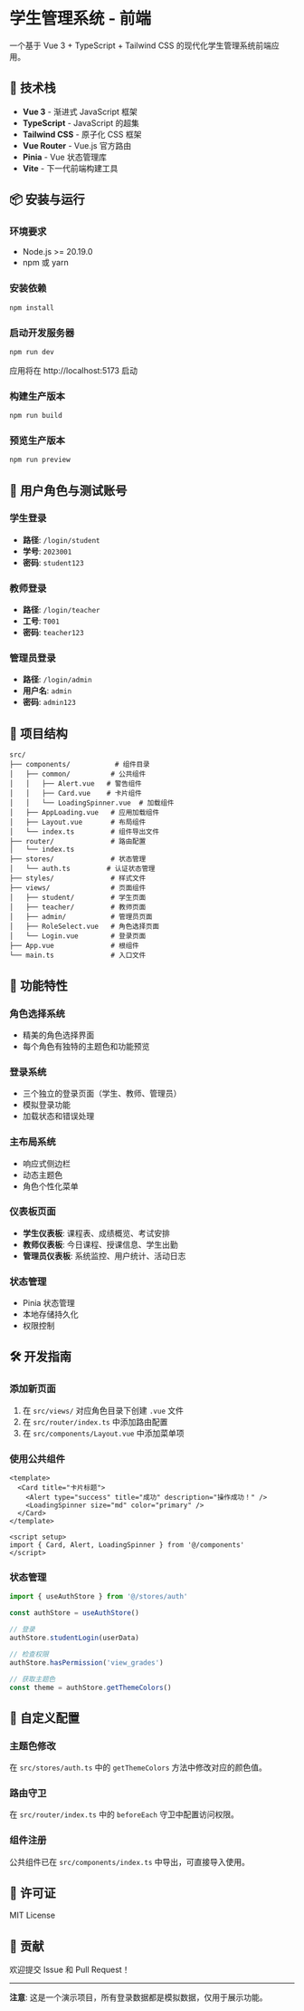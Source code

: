 # 学生管理系统 - 前端

一个基于 Vue 3 + TypeScript + Tailwind CSS 的现代化学生管理系统前端应用。

## 🚀 技术栈

- **Vue 3** - 渐进式 JavaScript 框架
- **TypeScript** - JavaScript 的超集
- **Tailwind CSS** - 原子化 CSS 框架
- **Vue Router** - Vue.js 官方路由
- **Pinia** - Vue 状态管理库
- **Vite** - 下一代前端构建工具

## 📦 安装与运行

### 环境要求

- Node.js >= 20.19.0
- npm 或 yarn

### 安装依赖

```bash
npm install
```

### 启动开发服务器

```bash
npm run dev
```

应用将在 http://localhost:5173 启动

### 构建生产版本

```bash
npm run build
```

### 预览生产版本

```bash
npm run preview
```

## 👥 用户角色与测试账号

### 学生登录
- **路径**: `/login/student`
- **学号**: `2023001`
- **密码**: `student123`

### 教师登录
- **路径**: `/login/teacher`
- **工号**: `T001`
- **密码**: `teacher123`

### 管理员登录
- **路径**: `/login/admin`
- **用户名**: `admin`
- **密码**: `admin123`

## 📁 项目结构

```
src/
├── components/           # 组件目录
│   ├── common/          # 公共组件
│   │   ├── Alert.vue   # 警告组件
│   │   ├── Card.vue    # 卡片组件
│   │   └── LoadingSpinner.vue  # 加载组件
│   ├── AppLoading.vue   # 应用加载组件
│   ├── Layout.vue       # 布局组件
│   └── index.ts         # 组件导出文件
├── router/              # 路由配置
│   └── index.ts
├── stores/              # 状态管理
│   └── auth.ts         # 认证状态管理
├── styles/              # 样式文件
├── views/               # 页面组件
│   ├── student/         # 学生页面
│   ├── teacher/         # 教师页面
│   ├── admin/           # 管理员页面
│   ├── RoleSelect.vue   # 角色选择页面
│   └── Login.vue        # 登录页面
├── App.vue              # 根组件
└── main.ts              # 入口文件
```

## 🎨 功能特性

### 角色选择系统
- 精美的角色选择界面
- 每个角色有独特的主题色和功能预览

### 登录系统
- 三个独立的登录页面（学生、教师、管理员）
- 模拟登录功能
- 加载状态和错误处理

### 主布局系统
- 响应式侧边栏
- 动态主题色
- 角色个性化菜单

### 仪表板页面
- **学生仪表板**: 课程表、成绩概览、考试安排
- **教师仪表板**: 今日课程、授课信息、学生出勤
- **管理员仪表板**: 系统监控、用户统计、活动日志

### 状态管理
- Pinia 状态管理
- 本地存储持久化
- 权限控制

## 🛠️ 开发指南

### 添加新页面

1. 在 `src/views/` 对应角色目录下创建 `.vue` 文件
2. 在 `src/router/index.ts` 中添加路由配置
3. 在 `src/components/Layout.vue` 中添加菜单项

### 使用公共组件

```vue
<template>
  <Card title="卡片标题">
    <Alert type="success" title="成功" description="操作成功！" />
    <LoadingSpinner size="md" color="primary" />
  </Card>
</template>

<script setup>
import { Card, Alert, LoadingSpinner } from '@/components'
</script>
```

### 状态管理

```ts
import { useAuthStore } from '@/stores/auth'

const authStore = useAuthStore()

// 登录
authStore.studentLogin(userData)

// 检查权限
authStore.hasPermission('view_grades')

// 获取主题色
const theme = authStore.getThemeColors()
```

## 🔧 自定义配置

### 主题色修改

在 `src/stores/auth.ts` 中的 `getThemeColors` 方法中修改对应的颜色值。

### 路由守卫

在 `src/router/index.ts` 中的 `beforeEach` 守卫中配置访问权限。

### 组件注册

公共组件已在 `src/components/index.ts` 中导出，可直接导入使用。

## 📝 许可证

MIT License

## 🤝 贡献

欢迎提交 Issue 和 Pull Request！

---

**注意**: 这是一个演示项目，所有登录数据都是模拟数据，仅用于展示功能。
